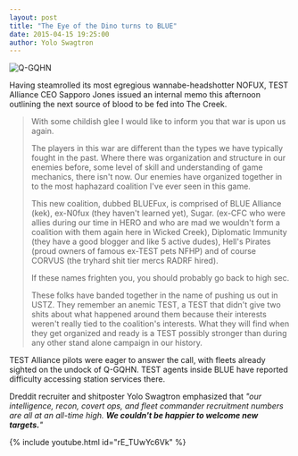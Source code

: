 ```yaml
---
layout: post
title: "The Eye of the Dino turns to BLUE"
date: 2015-04-15 19:25:00
author: Yolo Swagtron
---
```

![Q-GQHN](http://i.imgur.com/vrMj6Ie.gif)

Having steamrolled its most egregious wannabe-headshotter NOFUX, TEST Alliance CEO Sapporo Jones issued an internal memo this afternoon outlining the next source of blood to be fed into The Creek.

> With some childish glee I would like to inform you that war is upon us again.  
>
> The players in this war are different than the types we have typically fought in the past.  Where there was organization and structure in our enemies before, some level of skill and understanding of game mechanics, there isn't now.  Our enemies have organized together in to the most haphazard coalition I've ever seen in this game.  
>
> This new coalition, dubbed BLUEFux, is comprised of BLUE Alliance (kek), ex-N0fux (they haven't learned yet), Sugar. (ex-CFC who were allies during our time in HERO and who are mad we wouldn't form a coalition with them again here in Wicked Creek), Diplomatic Immunity (they have a good blogger and like 5 active dudes), Hell's Pirates (proud owners of famous ex-TEST pets NFHP) and of course CORVUS (the tryhard shit tier mercs RADRF hired).  
>
> If these names frighten you, you should probably go back to high sec.
>
> These folks have banded together in the name of pushing us out in USTZ.  They remember an anemic TEST, a TEST that didn't give two shits about what happened around them because their interests weren't really tied to the coalition's interests.  What they will find when they get organized and ready is a TEST possibly stronger than during any other stand alone campaign in our history.  

TEST Alliance pilots were eager to answer the call, with fleets already sighted on the undock of Q-GQHN. TEST agents inside BLUE have reported difficulty accessing station services there.

Dreddit recruiter and shitposter Yolo Swagtron emphasized that _"our intelligence, recon, covert ops, and fleet commander recruitment numbers are all at an all-time high. **We couldn't be happier to welcome new targets.**"_

{% include youtube.html id="rE_TUwYc6Vk" %}
